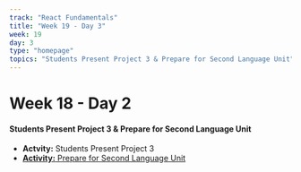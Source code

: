 ```yaml
---
track: "React Fundamentals"
title: "Week 19 - Day 3"
week: 19
day: 3
type: "homepage"
topics: "Students Present Project 3 & Prepare for Second Language Unit"
---
```



# Week 18 - Day 2

#### Students Present Project 3 & Prepare for Second Language Unit 
- **Actvity:** Students Present Project 3
- [**Activity:** Prepare for Second Language Unit](/react-fundamentals/week-19/day-3/lecture-materials/prepare-for-second-language-unit/)